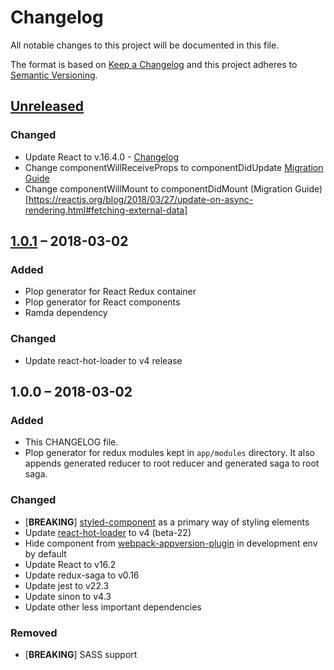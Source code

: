# Changelog
All notable changes to this project will be documented in this file.

The format is based on [Keep a Changelog](http://keepachangelog.com/en/1.0.0/)
and this project adheres to [Semantic Versioning](http://semver.org/spec/v2.0.0.html).

## [Unreleased]

### Changed
- Update React to v.16.4.0 - [Changelog](https://reactjs.org/blog/2018/05/23/react-v-16-4.html)
- Change componentWillReceiveProps to componentDidUpdate [Migration Guide](https://reactjs.org/blog/2018/03/27/update-on-async-rendering.html#side-effects-on-props-change)
- Change componentWillMount to componentDidMount (Migration Guide)[https://reactjs.org/blog/2018/03/27/update-on-async-rendering.html#fetching-external-data] 

## [1.0.1] – 2018-03-02
### Added
- Plop generator for React Redux container
- Plop generator for React components
- Ramda dependency

### Changed
- Update react-hot-loader to v4 release

## 1.0.0 – 2018-03-02
### Added
- This CHANGELOG file.
- Plop generator for redux modules kept in `app/modules` directory. It also appends generated reducer to root 
reducer and generated saga to root saga.

### Changed
- [**BREAKING**] [styled-component](https://github.com/styled-components/styled-components) as a primary way of styling
elements
- Update [react-hot-loader](https://github.com/gaearon/react-hot-loader) to v4 (beta-22)
- Hide component from [webpack-appversion-plugin](https://github.com/apptension/webpack-appversion-plugin) in 
development env by default
- Update React to v16.2
- Update redux-saga to v0.16
- Update jest to v22.3
- Update sinon to v4.3
- Update other less important dependencies

### Removed
- [**BREAKING**] SASS support

[Unreleased]: https://github.com/apptension/react-boilerplate/compare/1.0.1...HEAD
[1.0.1]: https://github.com/apptension/react-boilerplate/compare/1.0.0...1.0.1

